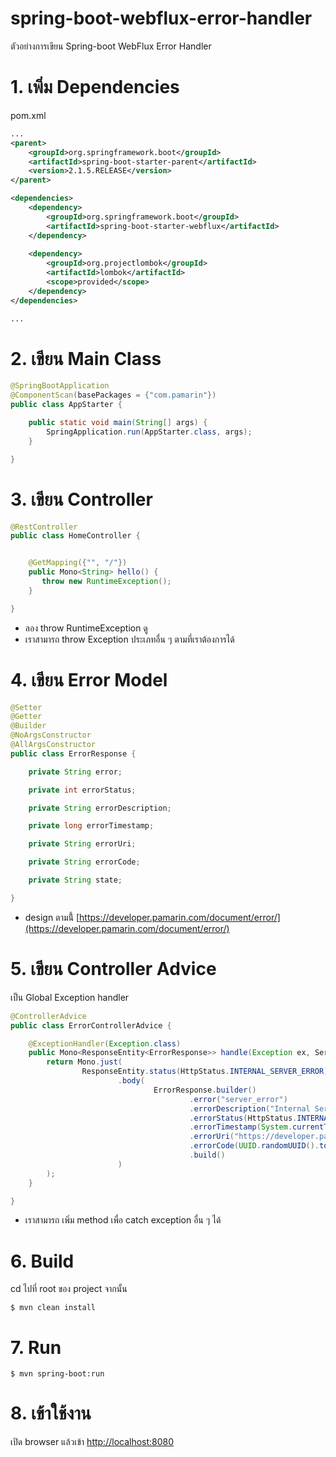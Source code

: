 # spring-boot-webflux-error-handler 
ตัวอย่างการเขียน Spring-boot WebFlux Error Handler 

# 1. เพิ่ม Dependencies

pom.xml 
``` xml
...
<parent>
    <groupId>org.springframework.boot</groupId>
    <artifactId>spring-boot-starter-parent</artifactId>
    <version>2.1.5.RELEASE</version>
</parent>

<dependencies>
    <dependency>
        <groupId>org.springframework.boot</groupId>
        <artifactId>spring-boot-starter-webflux</artifactId>
    </dependency>
    
    <dependency>
        <groupId>org.projectlombok</groupId>
        <artifactId>lombok</artifactId>
        <scope>provided</scope>
    </dependency>
</dependencies>

...
```

# 2. เขียน Main Class 

``` java
@SpringBootApplication
@ComponentScan(basePackages = {"com.pamarin"}) 
public class AppStarter {

    public static void main(String[] args) {
        SpringApplication.run(AppStarter.class, args);
    }

}
```

# 3. เขียน Controller
``` java
@RestController
public class HomeController {


    @GetMapping({"", "/"})
    public Mono<String> hello() {
       throw new RuntimeException();
    }

}
```
- ลอง throw RuntimeException ดู 
- เราสามารถ throw Exception ประเภทอื่น ๆ ตามที่เราต้องการได้ 

# 4. เขียน Error Model 
``` java 
@Setter
@Getter
@Builder
@NoArgsConstructor
@AllArgsConstructor
public class ErrorResponse {

    private String error;

    private int errorStatus;

    private String errorDescription;

    private long errorTimestamp;

    private String errorUri;

    private String errorCode;

    private String state;

}
```
- design ตามนี้้ [https://developer.pamarin.com/document/error/](https://developer.pamarin.com/document/error/) 

# 5. เขียน Controller Advice 
เป็น Global Exception handler
```java
@ControllerAdvice
public class ErrorControllerAdvice {

    @ExceptionHandler(Exception.class)
    public Mono<ResponseEntity<ErrorResponse>> handle(Exception ex, ServerWebExchange exchange) {
        return Mono.just(
                ResponseEntity.status(HttpStatus.INTERNAL_SERVER_ERROR)
                        .body(
                                ErrorResponse.builder()
                                        .error("server_error")
                                        .errorDescription("Internal Server Error")
                                        .errorStatus(HttpStatus.INTERNAL_SERVER_ERROR.value())
                                        .errorTimestamp(System.currentTimeMillis())
                                        .errorUri("https://developer.pamarin.com/document/error/")
                                        .errorCode(UUID.randomUUID().toString())
                                        .build()
                        )
        );
    }

}
```
- เราสามารถ เพิ่ม method เพื่อ catch exception อื่น ๆ ได้ 

# 6. Build
cd ไปที่ root ของ project จากนั้น  
``` shell 
$ mvn clean install
```

# 7. Run 
``` shell 
$ mvn spring-boot:run
```

# 8. เข้าใช้งาน

เปิด browser แล้วเข้า [http://localhost:8080](http://localhost:8080)
